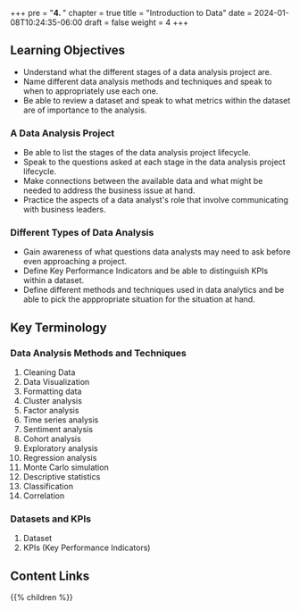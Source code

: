 +++
pre = "<b>4. </b>"
chapter = true
title = "Introduction to Data"
date = 2024-01-08T10:24:35-06:00
draft = false
weight = 4
+++

## Learning Objectives

- Understand what the different stages of a data analysis project are.
- Name different data analysis methods and techniques and speak to when to appropriately use each one.
- Be able to review a dataset and speak to what metrics within the dataset are of importance to the analysis.

### A Data Analysis Project

- Be able to list the stages of the data analysis project lifecycle.
- Speak to the questions asked at each stage in the data analysis project lifecycle.
- Make connections between the available data and what might be needed to address the business issue at hand.
- Practice the aspects of a data analyst's role that involve communicating with business leaders.

### Different Types of Data Analysis

- Gain awareness of what questions data analysts may need to ask before even approaching a project.
- Define Key Performance Indicators and be able to distinguish KPIs within a dataset.
- Define different methods and techniques used in data analytics and be able to pick the apppropriate situation for the situation at hand.

## Key Terminology

### Data Analysis Methods and Techniques
1. Cleaning Data
1. Data Visualization
1. Formatting data
1. Cluster analysis
1. Factor analysis
1. Time series analysis
1. Sentiment analysis
1. Cohort analysis
1. Exploratory analysis
1. Regression analysis
1. Monte Carlo simulation
1. Descriptive statistics
1. Classification
1. Correlation

### Datasets and KPIs
1. Dataset
1. KPIs (Key Performance Indicators)

## Content Links

{{% children %}}
